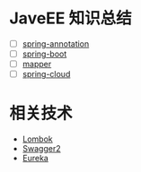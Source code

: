 # JaveEE 知识总结

- [ ] [spring-annotation](https://github.com/colg-cloud/JavaEE/tree/master/spring-annotation) 
- [ ] [spring-boot](https://github.com/colg-cloud/JavaEE/tree/master/spring-boot)
- [ ] [mapper](https://github.com/colg-cloud/JavaEE/tree/master/mapper) 
- [ ] [spring-cloud](https://github.com/colg-cloud/JavaEE/tree/master/spring-cloud)

# 相关技术

-   [Lombok](https://github.com/colg-cloud/JavaEE/tree/master/spring-cloud/spring-cloud-parent/spring-cloud-api)
-   [Swagger2](https://github.com/colg-cloud/JavaEE/tree/master/spring-cloud/spring-cloud-parent/spring-cloud-provider-dept-8001)
-   [Eureka](https://github.com/colg-cloud/JavaEE/tree/master/spring-cloud/spring-cloud-parent/spring-cloud-eureka-7001)

